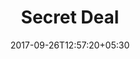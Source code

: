 ---
title: "Secret Deal"
date: 2017-09-26T12:57:20+05:30
draft: false
layout: secret-deal
property: "Riverfront"
status: "In Process"
url: /offers/secret-deal/riverfront/
slug: "riverfront/"

mainmenu:
 offers: true
 secret: true

---